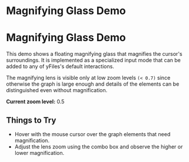 <!--
 //////////////////////////////////////////////////////////////////////////////
 // @license
 // This file is part of yFiles for HTML 2.6.
 // Use is subject to license terms.
 //
 // Copyright (c) 2000-2024 by yWorks GmbH, Vor dem Kreuzberg 28,
 // 72070 Tuebingen, Germany. All rights reserved.
 //
 //////////////////////////////////////////////////////////////////////////////
-->
# Magnifying Glass Demo

# Magnifying Glass Demo

This demo shows a floating magnifying glass that magnifies the cursor's surroundings. It is implemented as a specialized input mode that can be added to any of yFiles's default interactions.

The magnifying lens is visible only at low zoom levels `(< 0.7)` since otherwise the graph is large enough and details of the elements can be distinguished even without magnification.

**Current zoom level:** 0.5

## Things to Try

- Hover with the mouse cursor over the graph elements that need magnification.
- Adjust the lens zoom using the combo box and observe the higher or lower magnification.
